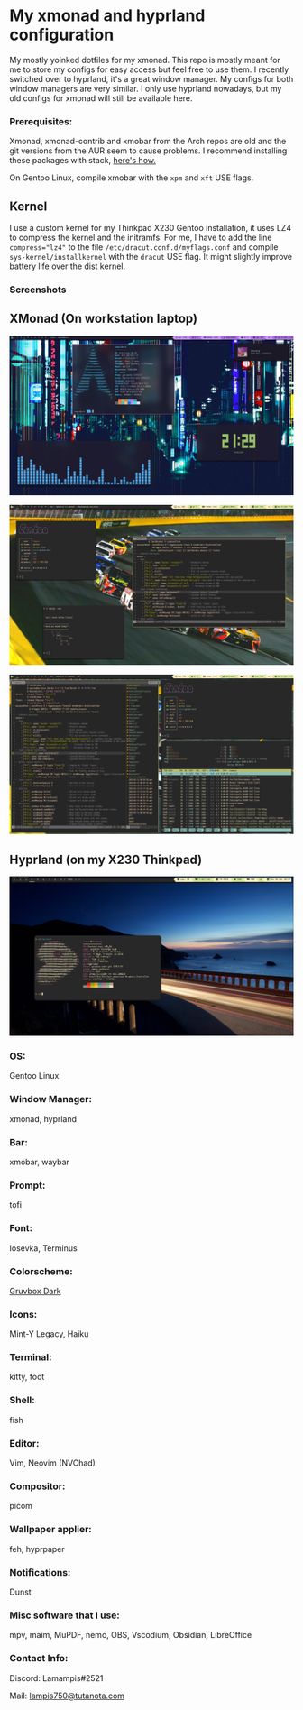 # My xmonad and hyprland configuration
 My mostly yoinked dotfiles for my xmonad. This repo is mostly meant for me to store my configs for easy access but feel free to use them. 
I recently switched over to hyprland, it's a great window manager. My configs for both window managers are very similar. I only use hyprland nowadays, 
but my old configs for xmonad will still be available here.

### Prerequisites: 

 Xmonad, xmonad-contrib and xmobar from the Arch repos are old and the git versions from the AUR seem to cause problems.
I recommend installing these packages with stack, [here's how.](https://brianbuccola.com/how-to-install-xmonad-and-xmobar-via-stack/)

On Gentoo Linux, compile xmobar with the `xpm` and `xft` USE flags.

## Kernel
 I use a custom kernel for my Thinkpad X230 Gentoo installation, it uses LZ4 to compress the kernel and the initramfs. For me, I have to add the line `compress="lz4"` to the file `/etc/dracut.conf.d/myflags.conf` and compile `sys-kernel/installkernel` with the `dracut` USE flag. It might slightly improve battery life over the dist kernel.

### Screenshots

## XMonad (On workstation laptop)

![](Images/desktopscreenshot.png)

![](Images/1678902994.png)

![](Images/1678903064.png)

## Hyprland (on my X230 Thinkpad)

![](Images/Screenshot-2024-12-30_20:39:47.png)

### OS: 
Gentoo Linux

### Window Manager: 
xmonad, hyprland

### Bar: 
xmobar, waybar

### Prompt: 
tofi

### Font: 
Iosevka, Terminus

### Colorscheme: 
[Gruvbox Dark](https://github.com/jmattheis/gruvbox-dark-gtk)

### Icons: 
Mint-Y Legacy, Haiku

### Terminal: 
kitty, foot

### Shell: 
fish

### Editor:
Vim, Neovim (NVChad)

### Compositor: 
picom

### Wallpaper applier: 
feh, hyprpaper

### Notifications: 
Dunst

### Misc software that I use:
mpv, maim, MuPDF, nemo, OBS, Vscodium, Obsidian, LibreOffice

### Contact Info:

Discord: Lamampis#2521

Mail: lampis750@tutanota.com
